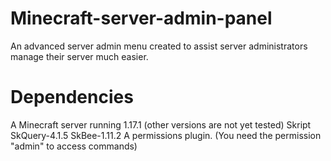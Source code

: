 # Minecraft-server-admin-panel
An advanced server admin menu created to assist server administrators manage their server much easier.

# Dependencies
A Minecraft server running 1.17.1 (other versions are not yet tested) 
Skript 
SkQuery-4.1.5 
SkBee-1.11.2 
A permissions plugin. (You need the permission "admin" to access commands) 
